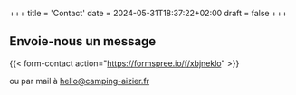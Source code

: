 +++
title = 'Contact'
date = 2024-05-31T18:37:22+02:00
draft = false
+++

## Envoie-nous un message
{{< form-contact action="https://formspree.io/f/xbjneklo" >}}

ou par mail à hello@camping-aizier.fr